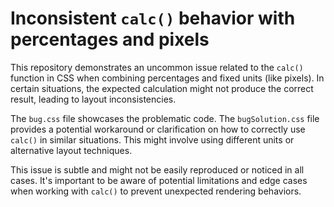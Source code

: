 # Inconsistent `calc()` behavior with percentages and pixels

This repository demonstrates an uncommon issue related to the `calc()` function in CSS when combining percentages and fixed units (like pixels).  In certain situations, the expected calculation might not produce the correct result, leading to layout inconsistencies.

The `bug.css` file showcases the problematic code.  The `bugSolution.css` file provides a potential workaround or clarification on how to correctly use `calc()` in similar situations.  This might involve using different units or alternative layout techniques.

This issue is subtle and might not be easily reproduced or noticed in all cases. It's important to be aware of potential limitations and edge cases when working with `calc()` to prevent unexpected rendering behaviors.